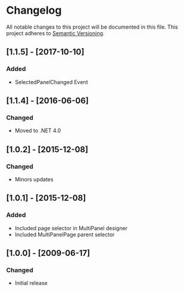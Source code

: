 ﻿# Changelog
All notable changes to this project will be documented in this file.
This project adheres to [Semantic Versioning](http://semver.org/).

## [1.1.5] - [2017-10-10]
### Added
- SelectedPanelChanged Event

## [1.1.4] - [2016-06-06]
### Changed
- Moved to .NET 4.0

## [1.0.2] - [2015-12-08]
### Changed
- Minors updates

## [1.0.1] - [2015-12-08]
### Added
- Included page selector in MultiPanel designer
- Included MultiPanelPage parent selector

## [1.0.0] - [2009-06-17]
### Changed
- Initial release